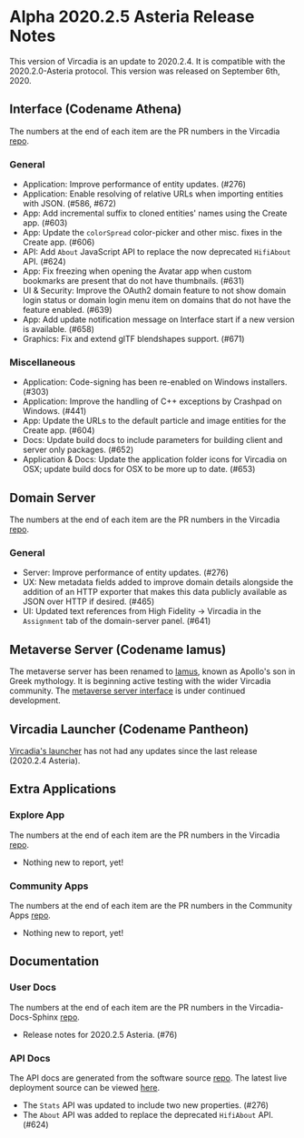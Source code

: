 # Alpha 2020.2.5 Asteria Release Notes

This version of Vircadia is an update to 2020.2.4. It is compatible with the 2020.2.0-Asteria protocol. This version was released on September 6th, 2020.

## Interface (Codename Athena)

The numbers at the end of each item are the PR numbers in the Vircadia [repo](https://github.com/vircadia/vircadia).

### General

* Application: Improve performance of entity updates. (#276)
* Application: Enable resolving of relative URLs when importing entities with JSON. (#586, #672)
* App: Add incremental suffix to cloned entities' names using the Create app. (#603)
* App: Update the `colorSpread` color-picker and other misc. fixes in the Create app. (#606)
* API: Add `About` JavaScript API to replace the now deprecated `HifiAbout` API. (#624)
* App: Fix freezing when opening the Avatar app when custom bookmarks are present that do not have thumbnails. (#631)
* UI & Security: Improve the OAuth2 domain feature to not show domain login status or domain login menu item on domains that do not have the feature enabled. (#639)
* App: Add update notification message on Interface start if a new version is available. (#658)
* Graphics: Fix and extend glTF blendshapes support. (#671)

### Miscellaneous

* Application: Code-signing has been re-enabled on Windows installers. (#303)
* Application: Improve the handling of C++ exceptions by Crashpad on Windows. (#441)
* App: Update the URLs to the default particle and image entities for the Create app. (#604)
* Docs: Update build docs to include parameters for building client and server only packages. (#652)
* Application & Docs: Update the application folder icons for Vircadia on OSX; update build docs for OSX to be more up to date. (#653)

## Domain Server

The numbers at the end of each item are the PR numbers in the Vircadia [repo](https://github.com/vircadia/vircadia).

### General

* Server: Improve performance of entity updates. (#276)
* UX: New metadata fields added to improve domain details alongside the addition of an HTTP exporter that makes this data publicly available as JSON over HTTP if desired. (#465)
* UI: Updated text references from High Fidelity -> Vircadia in the `Assignment` tab of the domain-server panel. (#641)

## Metaverse Server (Codename Iamus)

The metaverse server has been renamed to [Iamus](https://github.com/vircadia/iamus), known as Apollo's son in Greek mythology. It is beginning active testing with the wider Vircadia community. The [metaverse server interface](https://github.com/vircadia/project-iamus-dashboard) is under continued development.

## Vircadia Launcher (Codename Pantheon)

[Vircadia's launcher](https://github.com/vircadia/pantheon-launcher) has not had any updates since the last release (2020.2.4 Asteria).

## Extra Applications

### Explore App

The numbers at the end of each item are the PR numbers in the Vircadia [repo](https://github.com/vircadia/vircadia).

* Nothing new to report, yet!

### Community Apps

The numbers at the end of each item are the PR numbers in the Community Apps [repo](https://github.com/vircadia/community-apps).

* Nothing new to report, yet!

## Documentation

### User Docs

The numbers at the end of each item are the PR numbers in the Vircadia-Docs-Sphinx [repo](https://github.com/vircadia/vircadia-docs-sphinx).

* Release notes for 2020.2.5 Asteria. (#76)

### API Docs

The API docs are generated from the software source [repo](https://github.com/vircadia/vircadia).
The latest live deployment source can be viewed [here](https://github.com/vircadia/vircadia-api-docs).

* The `Stats` API was updated to include two new properties. (#276)
* The `About` API was added to replace the deprecated `HifiAbout` API. (#624)
